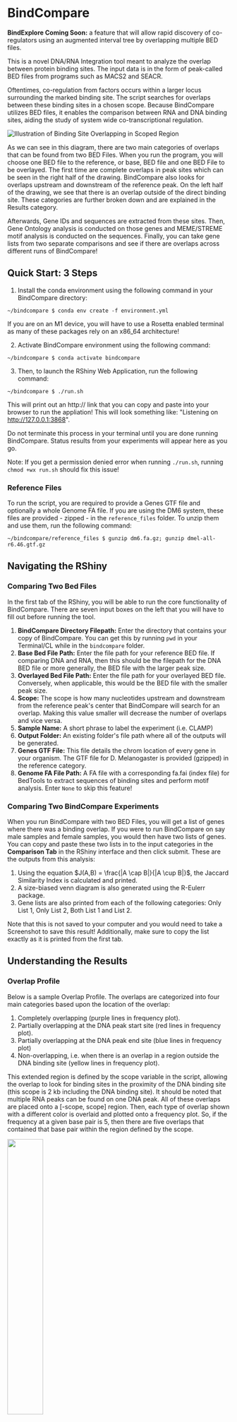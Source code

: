 # BindCompare

**BindExplore Coming Soon:** a feature that will allow rapid discovery of co-regulators using an augmented interval tree by overlapping multiple BED files. 

This is a novel DNA/RNA Integration tool meant to analyze the overlap between protein binding sites. The input data is in the form of peak-called BED files from programs such as MACS2 and SEACR.



Oftentimes, co-regulation from factors occurs within a larger locus surrounding the marked binding site. The script searches for overlaps between these binding sites in a chosen scope. Because BindCompare utilizes BED files, it enables the comparison between RNA and DNA binding sites, aiding the study of system wide co-transcriptional regulation. 

![Illustration of Binding Site Overlapping in Scoped Region](https://github.com/pranavmahabs/bindcompare/blob/main/BindCompareDemo1.png)

As we can see in this diagram, there are two main categories of overlaps that can be found from two BED Files. When you run the program, you will choose one BED file to the reference, or base, BED file and one BED File to be overlayed. The first time are complete overlaps in peak sites which can be seen in the right half of the drawing. BindCompare also looks for overlaps upstream and downstream of the reference peak. On the left half of the drawing, we see that there is an overlap outside of the direct binding site. These categories are further broken down and are explained in the Results category. 

Afterwards, Gene IDs and sequences are extracted from these sites. Then, Gene Ontology analysis is conducted on those genes and MEME/STREME motif analysis is conducted on the sequences. Finally, you can take gene lists from two separate comparisons and see if there are overlaps across different runs of BindCompare!

## Quick Start: 3 Steps
  1. Install the conda environment using the following command in your BindCompare directory:
  ```
  ~/bindcompare $ conda env create -f environment.yml
  ```
  If you are on an M1 device, you will have to use a Rosetta enabled terminal as many of these packages rely on an x86_64 architecture!
  
  2. Activate BindCompare environment using the following command:
  ```
  ~/bindcompare $ conda activate bindcompare
  ```

  3. Then, to launch the RShiny Web Application, run the following command: 
  ```
  ~/bindcompare $ ./run.sh
  ```
  This will print out an http:// link that you can copy and paste into your browser to run the appliation! This will look something like: "Listening on http://127.0.0.1:3868". 
  
  Do not terminate this process in your terminal until you are done running BindCompare. Status results from your experiments will appear here as you go. 

  Note: If you get a permission denied error when running `./run.sh`, running `chmod +wx run.sh` should fix this issue!

### Reference Files
To run the script, you are required to provide a Genes GTF file and optionally a whole Genome FA file. If you are using the DM6 system, these files are provided - zipped - in the `reference_files` folder. To unzip them and use them, run the following command:
```
~/bindcompare/reference_files $ gunzip dm6.fa.gz; gunzip dmel-all-r6.46.gtf.gz
```

## Navigating the RShiny

### Comparing Two Bed Files
In the first tab of the RShiny, you will be able to run the core functionality of BindCompare. There are seven input boxes on the left that you will have to fill out before running the tool. 
1. **BindCompare Directory Filepath:** Enter the directory that contains your copy of BindCompare. You can get this by running `pwd` in your Terminal/CL while in the `bindcompare` folder. 
2. **Base Bed File Path:** Enter the file path for your reference BED file. If comparing DNA and RNA, then this should be the filepath for the DNA BED file or more generally, the BED file with the larger peak size. 
3. **Overlayed Bed File Path:** Enter the file path for your overlayed BED file. Conversely, when applicable, this would be the BED file with the smaller peak size. 
4. **Scope:** The scope is how many nucleotides upstream and downstream from the reference peak's center that BindCompare will search for an overlap. Making this value smaller will decrease the number of overlaps and vice versa. 
5. **Sample Name:** A short phrase to label the experiment (i.e. CLAMP)
6. **Output Folder:** An existing folder's file path where all of the outputs will be generated. 
7. **Genes GTF File:** This file details the chrom location of every gene in your organism. The GTF file for D. Melanogaster is provided (gzipped) in the reference category. 
8. **Genome FA File Path:** A FA file with a corresponding fa.fai (index file) for BedTools to extract sequences of binding sites and perform motif analysis. Enter `None` to skip this feature!

### Comparing Two BindCompare Experiments
When you run BindCompare with two BED Files, you will get a list of genes where there was a binding overlap. If you were to run BindCompare on say male samples and female samples, you would then have two lists of genes. You can copy and paste these two lists in to the input categories in the **Comparison Tab** in the RShiny interface and then click submit. These are the outputs from this analysis:

1. Using the equation $J(A,B) = \frac{|A \cap B|}{|A \cup B|}$, the Jaccard Similarity Index is calculated and printed. 
2. A size-biased venn diagram is also generated using the R-Eulerr package. 
3. Gene lists are also printed from each of the following categories: Only List 1, Only List 2, Both List 1 and List 2.

Note that this is not saved to your computer and you would need to take a Screenshot to save this result! Additionally, make sure to copy the list exactly as it is printed from the first tab. 

## Understanding the Results
### Overlap Profile 
Below is a sample Overlap Profile. The overlaps are categorized into four main categories based upon the location of the overlap: 
1. Completely overlapping (purple lines in frequency plot).
2. Partially overlapping at the DNA peak start site (red lines in frequency plot).
3. Partially overlapping at the DNA peak end site (blue lines in frequency plot) 
4. Non-overlapping, i.e. when there is an overlap in a region outside the DNA binding site (yellow lines in frequency plot). 

This extended region is defined by the scope variable in the script, allowing the overlap to look for binding sites in the proximity of the DNA binding site (this scope is 2 kb including the DNA binding site). It should be noted that multiple RNA peaks can be found on one DNA peak. All of these overlaps are placed onto a [-scope, scope] region. Then, each type of overlap shown with a different color is overlaid and plotted onto a frequency plot. So, if the frequency at a given base pair is 5, then there are five overlaps that contained that base pair within the region defined by the scope.

<img src="https://github.com/pranavmahabs/bindcompare/blob/main/SampleOut/S2_overlaps.png"  width="40%" height="40%">

### Bar Graph and Pie Chart
Total Binding Peaks references the number of peaks or rows that are in the overlayed bed file. Unique overlaps references the number of unique peaks in the overlayed BED file that were found to overlap with a peak in the base/reference BED file. The total number of overlaps simply references how many times an RNA peak overlapped with a DNA peak. Note that there can be repeats here! Finally, the last column is the number of unique reference/base peaks that were found within an overlap. 

<img src="https://github.com/pranavmahabs/bindcompare/blob/main/SampleOut/S2_bartotals.png"  width="40%" height="40%">

### Summary File and CSV Output
The CSV file contains one row for every reference peak that was involved in an overlap. This includes the Chromosome, Beginning/Ending Coordinate of the peak, the corresponding nucleotide sequence, the type of overlap (as described above), and the Gene IDs that correspond to that region. 

The summary file contains the average peak size for both of the BED files. Additionally, it prints all of the found Gene IDs that are in the CSV file so that they can be easily converted to gene names. 

### Other Outputs!
Gene Ontology results from GProfiler2 and motif analysis from either STREME or MEME or also included in this directory. Please see the [MEME Suite](https://meme-suite.org/meme/doc/streme.html) page for more information on MEME/STREME. Please see the [GProfiler2 Manual](https://cran.r-project.org/web/packages/gprofiler2/vignettes/gprofiler2.html) for more information on the Gene Ontology analysis! Feel free to copy the gene list into your GO tool of choice as well!

## Credits
This was script was written at Brown University in the [Larschan Lab](https://www.larschanlab.com).

